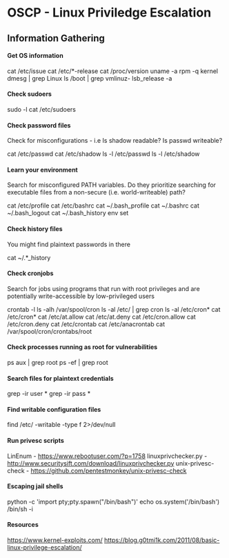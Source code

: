 # OSCP - Linux Priviledge Escalation
## Information Gathering
####  Get OS information

cat /etc/issue
cat /etc/*-release
cat /proc/version
uname -a
rpm -q kernel
dmesg | grep Linux
ls /boot | grep vmlinuz-
lsb_release -a

####  Check sudoers

sudo -l
cat /etc/sudoers

####  Check password files
Check for misconfigurations - i.e Is shadow readable? Is passwd writeable?

cat /etc/passwd
cat /etc/shadow
ls -l /etc/passwd
ls -l /etc/shadow

####  Learn your environment
Search for misconfigured PATH variables. Do they prioritize searching for executable files from a non-secure (i.e. world-writeable) path?

cat /etc/profile
cat /etc/bashrc
cat ~/.bash_profile
cat ~/.bashrc
cat ~/.bash_logout
cat ~/.bash_history
env
set

####  Check history files
You might find plaintext passwords in there

cat ~/.*_history

####  Check cronjobs
Search for jobs using programs that run with root privileges and are potentially write-accessible by low-privileged users

crontab -l
ls -alh /var/spool/cron
ls -al /etc/ | grep cron
ls -al /etc/cron*
cat /etc/cron*
cat /etc/at.allow
cat /etc/at.deny
cat /etc/cron.allow
cat /etc/cron.deny
cat /etc/crontab
cat /etc/anacrontab
cat /var/spool/cron/crontabs/root

####  Check processes running as root for vulnerabilities

ps aux | grep root
ps -ef | grep root

####  Search files for plaintext credentials

grep -ir user *
grep -ir pass *

####  Find writable configuration files

find /etc/ -writable -type f 2>/dev/null

####  Run privesc scripts

LinEnum - https://www.rebootuser.com/?p=1758
linuxprivchecker.py - http://www.securitysift.com/download/linuxprivchecker.py
unix-privesc-check - https://github.com/pentestmonkey/unix-privesc-check

#### Escaping jail shells

python -c 'import pty;pty.spawn("/bin/bash")'
echo os.system('/bin/bash')
/bin/sh -i

#### Resources
https://www.kernel-exploits.com/
https://blog.g0tmi1k.com/2011/08/basic-linux-privilege-escalation/
